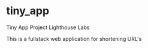 # tiny_app
Tiny App Project Lighthouse Labs


This is a fullstack web application for shortening URL's
